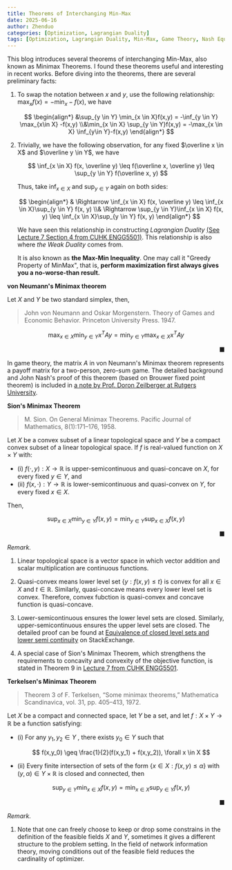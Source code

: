 ```yaml
---
title: Theorems of Interchanging Min-Max
date: 2025-06-16
author: Zhenduo
categories: [Optimization, Lagrangian Duality]
tags: [Optimization, Lagrangian Duality, Min-Max, Game Theory, Nash Equilibrium]
---
```


This blog introduces several theorems of interchanging Min-Max, also known as Minimax Theorems. I found these theorems useful and interesting in recent works. Before diving into the theorems, there are several preliminary facts:

1. To swap the notation between $x$ and $y$, use the following relationship: $\max_x f(x) = -\min_x -f(x)$, we have

    $$
    \begin{align*}
        &\sup_{y \in Y} \min_{x \in X}f(x,y) = -\inf_{y \in Y} \max_{x\in X} -f(x,y)
        \\&\min_{x \in X} \sup_{y \in Y}f(x,y) = -\max_{x \in X} \inf_{y\in Y}-f(x,y)
    \end{align*}
    $$

2. Trivially, we have the following observation, for any fixed $\overline x \in X$ and $\overline y \in Y$, we have  

    $$
    \inf_{x \in X} f(x, \overline y) \leq f(\overline x, \overline y) \leq \sup_{y \in Y} f(\overline x, y)
    $$

    Thus, take $\inf_{x \in X}$ and $\sup_{y \in Y}$ again on both sides:

    $$
    \begin{align*}
    & \Rightarrow \inf_{x \in X} f(x, \overline y)  \leq \inf_{x \in X}\sup_{y \in Y} f(x, y)  
    \\& \Rightarrow \sup_{y \in Y}\inf_{x \in X} f(x, y)  \leq \inf_{x \in X}\sup_{y \in Y} f(x, y)
    \end{align*}
    $$

    We have seen this relationship in constructing *Lagrangian Duality* <a href="{{zhenduowen.github.io}}/assets/files/notes/engg5501_handout7_optimality_conditions_and_lagrangian_conditions.pdf">(See Lecture 7 Section 4 from CUHK ENGG5501)</a>. This relationship is also where *the Weak Duality* comes from.

    It is also known as **the Max-Min Inequality**. One may call it "Greedy Property of MinMax", that is, **perform maximization first always gives you a no-worse-than result.**

**von Neumann's Minimax theorem**

Let $X$ and $Y$ be two standard simplex, then,

> John von Neumann and Oskar Morgenstern. Theory of Games and Economic Behavior. Princeton University Press. 1947.

$$
\max_{x \in X} \min_{y \in Y} x^T A y = \min_{y \in Y} \max_{x \in X}  x^T A y
$$

&nbsp;<span style="float: right;">■</span>

In game theory, the matrix $A$ in von Neumann's Minimax theorem represents a payoff matrix for a two-person, zero-sum game. The detailed background and John Nash's proof of this theorem (based on Brouwer fixed point theorem) is included in <a href="{{zhenduowen.github.io}}/assets/files/notes/rutgers_zeiberg_em18_von_neumann_minimax_thm.pdf">a note by Prof. Doron Zeilberger at Rutgers University</a>.


**Sion's Minimax Theorem**
> M. Sion. On General Minimax Theorems. Pacific Journal of Mathematics, 8(1):171–176, 1958.

Let $X$ be a convex subset of a linear topological space and $Y$ be a compact convex subset of a linear topological space. If $f$ is real-valued function on $X \times Y$ with:
- (i) $f(\cdot, y): X \rightarrow \mathbb R$ is upper-semicontinuous and quasi-concave on $X$, for every fixed $y \in Y$, and
- (ii) $f(x, \cdot): Y \rightarrow \mathbb R$ is lower-semicontinuous and quasi-convex on $Y$, for every fixed $x \in X$.

Then,

$$
\sup_{x \in X} \min_{y \in Y} f(x,y) = \min_{y \in Y} \sup_{x \in X}  f(x,y) 
$$

&nbsp;<span style="float: right;">■</span>

*Remark.*
1. Linear topological space is a vector space in which vector addition and scalar multiplication are continuous functions.

2. Quasi-convex means lower level set $\lbrace y: f(x, y) \leq t\rbrace$ is convex for all $x \in X$ and $t \in \mathbb R$. Similarly, quasi-concave means every lower level set is convex. Therefore, convex fubction is quasi-convex and concave function is quasi-concave. 

3. Lower-semicontinuous ensures the lower level sets are closed. Similarly, upper-semicontinuous ensures the upper level sets are closed. The detailed proof can be found at <a href = "https://math.stackexchange.com/questions/4649099/equivalence-of-closed-level-sets-and-lower-semi-continuity"> Equivalence of closed level sets and lower semi continuity</a> on StackExchange.

4. A special case of Sion's Minimax Theorem, which strengthens the requirements to concavity and convexity of the objective function, is stated in Theorem 9 in <a href="{{zhenduowen.github.io}}/assets/files/notes/engg5501_handout7_optimality_conditions_and_lagrangian_conditions.pdf"> Lecture 7 from CUHK ENGG5501</a>.

**Terkelsen's Minimax Theorem**

>Theorem 3 of F. Terkelsen, “Some minimax theorems,” Mathematica Scandinavica, vol. 31, pp. 405–413, 1972.

Let $X$ be a compact and connected space, let $Y$ be a set, and let $f:X \times Y \rightarrow \mathbb R$ be a function satisfying:

- (i) For any $y_1,y_2 \in Y$ , there exists $y_0 \in Y$ such that

    $$
    f(x,y_0) \geq \frac{1}{2}(f(x,y_1) + f(x,y_2)), \forall x \in X
    $$

- (ii) Every finite intersection of sets of the form $\lbrace x \in X:f(x,y) \leq \alpha \rbrace$ with $(y,\alpha) \in Y \times \mathbb R$ is closed and connected, then

    $$
    \sup_{y \in Y} \min_{x\in X} f(x,y) = \min_{x \in X} \sup_{y \in Y}f(x,y)
    $$

&nbsp;<span style="float: right;">■</span>

*Remark.*

1. Note that one can freely choose to keep or drop some constrains in the definition of the feasible fields $X$ and $Y$, sometimes it gives a different structure to the problem setting. In the field of network information theory, moving conditions out of the feasible field reduces the cardinality of optimizer.
